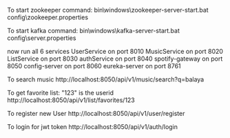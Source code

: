 To start zookeeper command:
bin\windows\zookeeper-server-start.bat config\zookeeper.properties

To start kafka command:
bin\windows\kafka-server-start.bat config\server.properties

now run all 6 services
UserService on port 8010
MusicService on port 8020
ListService on port 8030
authService on port 8040
spotify-gateway on port 8050
config-server on port 8060
eureka-server on port 8761

To search music
http://localhost:8050/api/v1/music/search?q=balaya

To get favorite list: "123" is the userid
http://localhost:8050/api/v1/list/favorites/123

To register new User
http://localhost:8050/api/v1/user/register

To login for jwt token
http://localhost:8050/api/v1/auth/login
